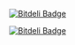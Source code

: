 [![Bitdeli Badge](https://d2weczhvl823v0.cloudfront.net/xolf/templates/trend.png)](https://bitdeli.com/free "Bitdeli Badge")


[![Bitdeli Badge](https://d2weczhvl823v0.cloudfront.net/xolf/templates/trend.png)](https://bitdeli.com/free "Bitdeli Badge")

